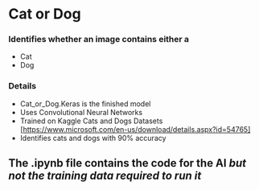 # Cat or Dog

### Identifies whether an image contains either a 
- Cat
- Dog

### Details

- Cat_or_Dog.Keras is the finished model
- Uses Convolutional Neural Networks
- Trained on Kaggle Cats and Dogs Datasets [https://www.microsoft.com/en-us/download/details.aspx?id=54765]
- Identifies cats and dogs with 90% accuracy
  
## The .ipynb file contains the code for the AI *but not the training data required to run it*
